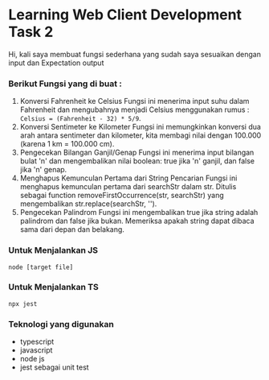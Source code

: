 # Learning Web Client Development Task 2

Hi, kali saya membuat fungsi sederhana yang sudah saya sesuaikan dengan input dan Expectation output

### Berikut Fungsi yang di buat :
1. Konversi Fahrenheit ke Celsius
Fungsi ini menerima input suhu dalam Fahrenheit dan mengubahnya menjadi Celsius menggunakan rumus : ```Celsius = (Fahrenheit - 32) * 5/9```.
2. Konversi Sentimeter ke Kilometer
Fungsi ini memungkinkan konversi dua arah antara sentimeter dan kilometer, kita membagi nilai dengan 100.000 (karena 1 km = 100.000 cm).
3. Pengecekan Bilangan Ganjil/Genap
Fungsi ini menerima input bilangan bulat 'n' dan mengembalikan nilai boolean: true jika 'n' ganjil, dan false jika 'n' genap.
4. Menghapus Kemunculan Pertama dari String Pencarian
Fungsi ini menghapus kemunculan pertama dari searchStr dalam str. Ditulis sebagai function removeFirstOccurrence(str, searchStr) yang mengembalikan str.replace(searchStr, '').
5. Pengecekan Palindrom
Fungsi ini mengembalikan true jika string adalah palindrom dan false jika bukan. Memeriksa apakah string dapat dibaca sama dari depan dan belakang.

### Untuk Menjalankan JS
```node [target file]```

### Untuk Menjalankan TS
```npx jest```

### Teknologi yang digunakan
- typescript
- javascript
- node js
- jest sebagai unit test

